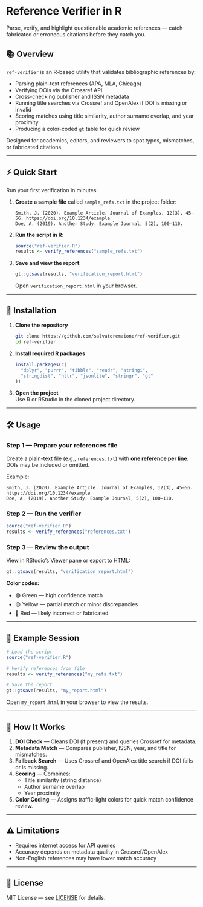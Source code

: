 # Reference Verifier in R

Parse, verify, and highlight questionable academic references — catch fabricated or erroneous citations before they catch you.

## 📚 Overview

`ref-verifier` is an R-based utility that validates bibliographic references by:

- Parsing plain-text references (APA, MLA, Chicago)
- Verifying DOIs via the Crossref API
- Cross-checking publisher and ISSN metadata
- Running title searches via Crossref and OpenAlex if DOI is missing or invalid
- Scoring matches using title similarity, author surname overlap, and year proximity
- Producing a color-coded `gt` table for quick review

Designed for academics, editors, and reviewers to spot typos, mismatches, or fabricated citations.

---

## ⚡ Quick Start

Run your first verification in minutes:

1. **Create a sample file** called `sample_refs.txt` in the project folder:
    ```
    Smith, J. (2020). Example Article. Journal of Examples, 12(3), 45–56. https://doi.org/10.1234/example
    Doe, A. (2019). Another Study. Example Journal, 5(2), 100–110.
    ```

2. **Run the script in R**:
    ```r
    source("ref-verifier.R")
    results <- verify_references("sample_refs.txt")
    ```

3. **Save and view the report**:
    ```r
    gt::gtsave(results, "verification_report.html")
    ```
    Open `verification_report.html` in your browser.

---

## 🚀 Installation

1. **Clone the repository**
    ```bash
    git clone https://github.com/salvatoremaione/ref-verifier.git
    cd ref-verifier
    ```

2. **Install required R packages**
    ```r
    install.packages(c(
      "dplyr", "purrr", "tibble", "readr", "stringi",
      "stringdist", "httr", "jsonlite", "stringr", "gt"
    ))
    ```

3. **Open the project**  
   Use R or RStudio in the cloned project directory.

---

## 🛠 Usage

### Step 1 — Prepare your references file
Create a plain-text file (e.g., `references.txt`) with **one reference per line**.  
DOIs may be included or omitted.

Example:
```
Smith, J. (2020). Example Article. Journal of Examples, 12(3), 45–56. https://doi.org/10.1234/example
Doe, A. (2019). Another Study. Example Journal, 5(2), 100–110.
```

### Step 2 — Run the verifier
```r
source("ref-verifier.R")
results <- verify_references("references.txt")
```

### Step 3 — Review the output
View in RStudio’s Viewer pane or export to HTML:
```r
gt::gtsave(results, "verification_report.html")
```

**Color codes:**
- 🟢 Green — high confidence match
- 🟡 Yellow — partial match or minor discrepancies
- 🔴 Red — likely incorrect or fabricated

---

## 📂 Example Session

```r
# Load the script
source("ref-verifier.R")

# Verify references from file
results <- verify_references("my_refs.txt")

# Save the report
gt::gtsave(results, "my_report.html")
```
Open `my_report.html` in your browser to view the results.

---

## 🧠 How It Works

1. **DOI Check** — Cleans DOI (if present) and queries Crossref for metadata.
2. **Metadata Match** — Compares publisher, ISSN, year, and title for mismatches.
3. **Fallback Search** — Uses Crossref and OpenAlex title search if DOI fails or is missing.
4. **Scoring** — Combines:
   - Title similarity (string distance)
   - Author surname overlap
   - Year proximity
5. **Color Coding** — Assigns traffic-light colors for quick match confidence review.

---

## ⚠️ Limitations

- Requires internet access for API queries
- Accuracy depends on metadata quality in Crossref/OpenAlex
- Non-English references may have lower match accuracy

---

## 📜 License

MIT License — see [LICENSE](LICENSE) for details.